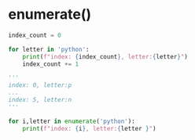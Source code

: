 # enumerate()

```python
index_count = 0

for letter in 'python':
    print(f"index: {index_count}, letter:{letter}")
    index_count += 1

'''
index: 0, letter:p
...
index: 5, letter:n
'''
```

```python
for i,letter in enumerate('python'):
    print(f"index: {i}, letter:{letter }")
```
